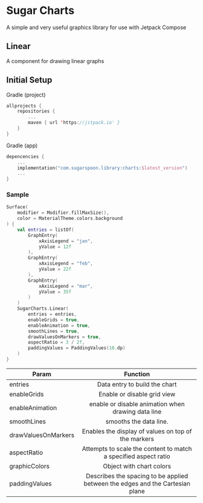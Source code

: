 # Sugar Charts

A simple and very useful graphics library for use with Jetpack Compose

## Linear
A component for drawing linear graphs

## Initial Setup
Gradle (project)
``` kotlin
allprojects {
	repositories {
		...
 		maven { url 'https://jitpack.io' }
	}
}
```
Gradle (app)
``` kotlin
depencencies {
    ...
    implementation("com.sugarspoon.library:charts:$latest_version")
    ...
}
```

### Sample

```Kotlin
Surface(
    modifier = Modifier.fillMaxSize(),
    color = MaterialTheme.colors.background
) {
    val entries = listOf(
        GraphEntry(
            xAxisLegend = "jan",
            yValue = 12f
        ),
        GraphEntry(
            xAxisLegend = "feb",
            yValue = 22f
        ),
        GraphEntry(
            xAxisLegend = "mar",
            yValue = 35f
        )
    )
    SugarCharts.Linear(
        entries = entries,
        enableGrids = true,
        enableAnimation = true,
        smoothLines = true,
        drawValuesOnMarkers = true,
        aspectRatio = 3 / 2f,
        paddingValues = PaddingValues(16.dp)
    )
}
```

| Param               |                                   Function                                    |
|---------------------|:-----------------------------------------------------------------------------:|
| entries             |                         Data entry to build the chart                         |
| enableGrids         |                          Enable or disable grid view                          |
| enableAnimation     |              enable or disable animation when drawing data line               |
| smoothLines         |                            smooths the data line.                             |
| drawValuesOnMarkers |              Enables the display of values on top of the markers              |
| aspectRatio         |        Attempts to scale the content to match a specified aspect ratio        |
| graphicColors       |                           Object with chart colors                            |
| paddingValues       | Describes the spacing to be applied between the edges and the Cartesian plane |